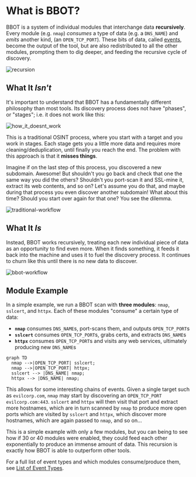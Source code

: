 # What is BBOT?

BBOT is a system of individual modules that interchange data **recursively**. Every module (e.g. `nmap`) _consumes_ a type of data (e.g. a `DNS_NAME`) and _emits_ another kind, (an `OPEN_TCP_PORT`). These bits of data, called [events](scanning/events.md), become the output of the tool, but are also redistributed to all the other modules, prompting them to dig deeper, and feeding the recursive cycle of discovery.

![recursion](https://github.com/blacklanternsecurity/bbot/assets/20261699/7b2edfca-2692-463b-939b-ab9d52d2fe00)

## What It **_Isn't_**

It's important to understand that BBOT has a fundamentally different philosophy than most tools. Its discovery process does not have "phases", or "stages"; i.e. it does not work like this:

![how_it_doesnt_work](https://github.com/blacklanternsecurity/bbot/assets/20261699/67c4e332-f181-47e7-b884-2112bda347a4)

This is a traditional OSINT process, where you start with a target and you work in stages. Each stage gets you a little more data and requires more cleaning/deduplication, until finally you reach the end. The problem with this approach is that it **misses things**. 

Imagine if on the last step of this process, you discovered a new subdomain. Awesome! But shouldn't you go back and check that one the same way you did the others? Shouldn't you port-scan it and SSL-mine it, extract its web contents, and so on? Let's assume you do that, and maybe during that process you even discover another subdomain! What about this time? Should you start over again for that one? You see the dilemma.

![traditional-workflow](https://github.com/blacklanternsecurity/bbot/assets/20261699/aa7cb6ac-6f88-464a-8069-0d534cecfd2b)

## What It **_Is_**

Instead, BBOT works recursively, treating each new individual piece of data as an opportunity to find even more. When it finds something, it feeds it back into the machine and uses it to fuel the discovery process. It continues to churn like this until there is no new data to discover.

![bbot-workflow](https://github.com/blacklanternsecurity/bbot/assets/20261699/1b56c472-c2c4-41b5-b711-4b7296ec7b20)

## Module Example

In a simple example, we run a BBOT scan with **three modules**: `nmap`, `sslcert`, and `httpx`. Each of these modules "consume" a certain type of data:

- **`nmap`** consumes `DNS_NAME`s, port-scans them, and outputs `OPEN_TCP_PORT`s
- **`sslcert`** consumes `OPEN_TCP_PORT`s, grabs certs, and extracts `DNS_NAME`s
- **`httpx`** consumes `OPEN_TCP_PORT`s and visits any web services, ultimately producing new `DNS_NAME`s

```mermaid
graph TD
  nmap -->|OPEN_TCP_PORT| sslcert;
  nmap -->|OPEN_TCP_PORT| httpx;
  sslcert --> |DNS_NAME| nmap;
  httpx --> |DNS_NAME| nmap;
```

This allows for some interesting chains of events. Given a single target such as `evilcorp.com`, `nmap` may start by discovering an `OPEN_TCP_PORT` `evilcorp.com:443`. `sslcert` and `httpx` will then visit that port and extract more hostnames, which are in turn scanned by `nmap` to produce more open ports which are visited by `sslcert` and `httpx`, which discover more hostnames, which are again passed to `nmap`, and so on...

This is a simple example with only a few modules, but you can being to see how if 30 or 40 modules were enabled, they could feed each other exponentially to produce an immense amount of data. This recursion is exactly how BBOT is able to outperform other tools.

For a full list of event types and which modules consume/produce them, see [List of Event Types](scanning/events.md#list-of-event-types).
